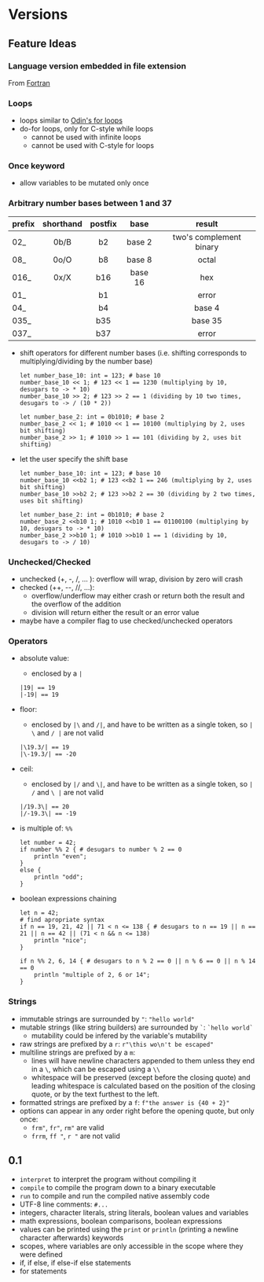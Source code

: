 # Versions

## Feature Ideas

### Language version embedded in file extension

From [Fortran](https://www.cita.utoronto.ca/~merz/intel_f10b/main_for/mergedProjects/bldaps_for/common/bldaps_under_inpext.htm#:~:text=Typical%20Fortran%20source%20files%20have,f.)

### Loops

- loops similar to [Odin's for loops](https://odin-lang.org/docs/overview/#for-statement)
- do-for loops, only for C-style while loops
    - cannot be used with infinite loops
    - cannot be used with C-style for loops

### Once keyword

- allow variables to be mutated only once

### Arbitrary number bases between 1 and 37

| prefix | shorthand | postfix |  base   |         result          |
| :----- | :-------: | :-----: | :-----: | :---------------------: |
| 02_    |   0b/B    |   b2    | base 2  | two's complement binary |
| 08_    |   0o/O    |   b8    | base 8  |          octal          |
| 016_   |   0x/X    |   b16   | base 16 |           hex           |
| 01_    |           |   b1    |         |          error          |
| 04_    |           |   b4    |         |         base 4          |
| 035_   |           |   b35   |         |         base 35         |
| 037_   |           |   b37   |         |          error          |

- shift operators for different number bases (i.e. shifting corresponds to multiplying/dividing by the number base)

    ```blitz
    let number_base_10: int = 123; # base 10
    number_base_10 << 1; # 123 << 1 == 1230 (multiplying by 10, desugars to -> * 10)
    number_base_10 >> 2; # 123 >> 2 == 1 (dividing by 10 two times, desugars to -> / (10 * 2))

    let number_base_2: int = 0b1010; # base 2
    number_base_2 << 1; # 1010 << 1 == 10100 (multiplying by 2, uses bit shifting)
    number_base_2 >> 1; # 1010 >> 1 == 101 (dividing by 2, uses bit shifting)
    ```

- let the user specify the shift base

    ```blitz
    let number_base_10: int = 123; # base 10
    number_base_10 <<b2 1; # 123 <<b2 1 == 246 (multiplying by 2, uses bit shifting)
    number_base_10 >>b2 2; # 123 >>b2 2 == 30 (dividing by 2 two times, uses bit shifting)

    let number_base_2: int = 0b1010; # base 2
    number_base_2 <<b10 1; # 1010 <<b10 1 == 01100100 (multiplying by 10, desugars to -> * 10)
    number_base_2 >>b10 1; # 1010 >>b10 1 == 1 (dividing by 10, desugars to -> / 10)
    ```

### Unchecked/Checked

- unchecked (+, -, /, ... ): overflow will wrap, division by zero will crash
- checked (++, --, //, ...):
    - overflow/underflow may either crash or return both the result and the overflow of the addition
    - division will return either the result or an error value
- maybe have a compiler flag to use checked/unchecked operators

### Operators

- absolute value:
    - enclosed by a `|`

    ```blitz
    |19| == 19
    |-19| == 19
    ```

- floor:
    - enclosed by `|\` and `/|`, and have to be written as a single token, so `| \` and `/ |` are not valid

    ```blitz
    |\19.3/| == 19
    |\-19.3/| == -20
    ```

- ceil:
    - enclosed by `|/` and `\|`, and have to be written as a single token, so `| /` and `\ |` are not valid

    ```blitz
    |/19.3\| == 20
    |/-19.3\| == -19
    ```

- is multiple of: `%%`

    ```blitz
    let number = 42;
    if number %% 2 { # desugars to number % 2 == 0
        println "even";
    }
    else {
        println "odd";
    }
    ```

- boolean expressions chaining

    ```blitz
    let n = 42;
    # find apropriate syntax
    if n == 19, 21, 42 || 71 < n <= 138 { # desugars to n == 19 || n == 21 || n == 42 || (71 < n && n <= 138)
        println "nice";
    }

    if n %% 2, 6, 14 { # desugars to n % 2 == 0 || n % 6 == 0 || n % 14 == 0
        println "multiple of 2, 6 or 14";
    }
    ```

### Strings

- immutable strings are surrounded by `"`: `"hello world"`
- mutable strings (like string builders) are surrounded by `` ` ``: `` `hello world` ``
    - mutability could be infered by the variable's mutability
- raw strings are prefixed by a `r`: `r"\this wo\n't be escaped"`
- multiline strings are prefixed by a `m`:
    - lines will have newline characters appended to them unless they end in a `\`, which can be escaped using a `\\`
    - whitespace will be preserved (except before the closing quote) and leading whitespace is calculated based on the
        position of the closing quote, or by the text furthest to the left.  
- formatted strings are prefixed by a `f`: `f"the answer is {40 + 2}"`
- options can appear in any order right before the opening quote, but only once:
    - `frm"`, `fr"`, `rm"` are valid
    - `frrm`, `ff "`, `r "` are not valid


## 0.1

- `interpret` to interpret the program without compiling it
- `compile` to compile the program down to a binary executable
- `run` to compile and run the compiled native assembly code
- UTF-8 line comments: `#...`
- integers, character literals, string literals, boolean values and variables
- math expressions, boolean comparisons, boolean expressions
- values can be printed using the `print` or `println` (printing a newline character afterwards) keywords
- scopes, where variables are only accessible in the scope where they were defined
- if, if else, if else-if else statements
- for statements
